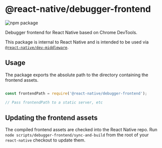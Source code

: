 # @react-native/debugger-frontend

![npm package](https://img.shields.io/npm/v/@react-native/debugger-frontend?color=brightgreen&label=npm%20package)

Debugger frontend for React Native based on Chrome DevTools.

This package is internal to React Native and is intended to be used via [`@react-native/dev-middleware`](https://www.npmjs.com/package/@react-native/dev-middleware).

## Usage

The package exports the absolute path to the directory containing the frontend assets.

```js

const frontendPath = require('@react-native/debugger-frontend');

// Pass frontendPath to a static server, etc
```

## Updating the frontend assets

The compiled frontend assets are checked into the React Native repo. Run `node scripts/debugger-frontend/sync-and-build` from the root of your `react-native` checkout to update them.
